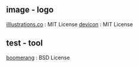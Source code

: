 ## image - logo

[illlustrations.co](https://illlustrations.co/license/) : MIT License
[devicon](https://devicon.dev/) : MIT License

## test - tool
[boomerang](https://github.com/akamai/boomerang)  : BSD License
